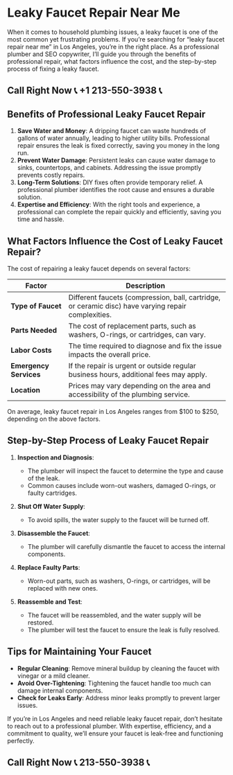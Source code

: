 # Leaky Faucet Repair Near Me  

When it comes to household plumbing issues, a leaky faucet is one of the most common yet frustrating problems. If you’re searching for “leaky faucet repair near me” in Los Angeles, you’re in the right place. As a professional plumber and SEO copywriter, I’ll guide you through the benefits of professional repair, what factors influence the cost, and the step-by-step process of fixing a leaky faucet.  

## Call Right Now 📞 +1 213-550-3938 📞

## Benefits of Professional Leaky Faucet Repair  

1. **Save Water and Money**: A dripping faucet can waste hundreds of gallons of water annually, leading to higher utility bills. Professional repair ensures the leak is fixed correctly, saving you money in the long run.  
2. **Prevent Water Damage**: Persistent leaks can cause water damage to sinks, countertops, and cabinets. Addressing the issue promptly prevents costly repairs.  
3. **Long-Term Solutions**: DIY fixes often provide temporary relief. A professional plumber identifies the root cause and ensures a durable solution.  
4. **Expertise and Efficiency**: With the right tools and experience, a professional can complete the repair quickly and efficiently, saving you time and hassle.  

## What Factors Influence the Cost of Leaky Faucet Repair?  

The cost of repairing a leaky faucet depends on several factors:  

| **Factor**               | **Description**                                                                 |  
|--------------------------|---------------------------------------------------------------------------------|  
| **Type of Faucet**        | Different faucets (compression, ball, cartridge, or ceramic disc) have varying repair complexities. |  
| **Parts Needed**          | The cost of replacement parts, such as washers, O-rings, or cartridges, can vary. |  
| **Labor Costs**            | The time required to diagnose and fix the issue impacts the overall price.        |  
| **Emergency Services**    | If the repair is urgent or outside regular business hours, additional fees may apply. |  
| **Location**              | Prices may vary depending on the area and accessibility of the plumbing service. |  

On average, leaky faucet repair in Los Angeles ranges from $100 to $250, depending on the above factors.  

## Step-by-Step Process of Leaky Faucet Repair  

1. **Inspection and Diagnosis**:  
   - The plumber will inspect the faucet to determine the type and cause of the leak.  
   - Common causes include worn-out washers, damaged O-rings, or faulty cartridges.  

2. **Shut Off Water Supply**:  
   - To avoid spills, the water supply to the faucet will be turned off.  

3. **Disassemble the Faucet**:  
   - The plumber will carefully dismantle the faucet to access the internal components.  

4. **Replace Faulty Parts**:  
   - Worn-out parts, such as washers, O-rings, or cartridges, will be replaced with new ones.  

5. **Reassemble and Test**:  
   - The faucet will be reassembled, and the water supply will be restored.  
   - The plumber will test the faucet to ensure the leak is fully resolved.  

## Tips for Maintaining Your Faucet  

- **Regular Cleaning**: Remove mineral buildup by cleaning the faucet with vinegar or a mild cleaner.  
- **Avoid Over-Tightening**: Tightening the faucet handle too much can damage internal components.  
- **Check for Leaks Early**: Address minor leaks promptly to prevent larger issues.  

If you’re in Los Angeles and need reliable leaky faucet repair, don’t hesitate to reach out to a professional plumber. With expertise, efficiency, and a commitment to quality, we’ll ensure your faucet is leak-free and functioning perfectly.
## Call Right Now 📞 213-550-3938 📞